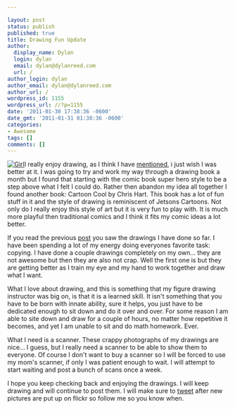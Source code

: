 ```yaml
---

layout: post
status: publish
published: true
title: Drawing Fun Update
author:
  display_name: Dylan
  login: dylan
  email: dylan@dylanreed.com
  url: /
author_login: dylan
author_email: dylan@dylanreed.com
author_url: /
wordpress_id: 1155
wordpress_url: //?p=1155
date: '2011-01-30 17:38:36 -0600'
date_gmt: '2011-01-31 01:38:36 -0600'
categories:
- Awesome
tags: []
comments: []
---
```


[![][1]][2]I really enjoy drawing, as I think I have [mentioned][3], i just wish I was better at it. I was going to try and work my way through a drawing book a month but I found that starting with the comic book super hero style to be a step above what I felt I could do. Rather then abandon my idea all together I found another book: Cartoon Cool by Chris Hart. This book has a lot of fun stuff in it and the style of drawing is reminiscent of Jetsons Cartoons. Not only do I really enjoy this style of art but it is very fun to play with. It is much more playful then traditional comics and I think it fits my comic ideas a lot better.

   [1]: http://farm5.static.flickr.com/4136/5414064476_3fbeb285c0.jpg (Girl)
   [2]: http://farm6.static.flickr.com/5095/5402606995_c7dd8bf531.jpg
   [3]: //2010/11/23/drawing-is-hard/

If you read the previous [post][4] you saw the drawings I have done so far. I have been spending a lot of my energy doing everyones favorite task: copying. I have done a couple drawings completely on my own... they are not awesome but then they are also not crap. Well the first one is but they are getting better as I train my eye and my hand to work together and draw what I want.

   [4]: //2011/01/27/2011-so-far/

What I love about drawing, and this is something that my figure drawing instructor was big on, is that it is a learned skill. It isn't something that you have to be born with innate ability, sure it helps, you just have to be dedicated enough to sit down and do it over and over. For some reason I am able to site down and draw for a couple of hours, no matter how repetitive it becomes, and yet I am unable to sit and do math homework. Ever.

What I need is a scanner. These crappy photographs of my drawings are nice... I guess, but I really need a scanner to be able to show them to everyone. Of course I don't want to buy a scanner so I will be forced to use my mom's scanner, if only I was patient enough to wait. I will attempt to start waiting and post a bunch of scans once a week.

I hope you keep checking back and enjoying the drawings. I will keep drawing and will continue to post them. I will make sure to [tweet][5] after new pictures are put up on flickr so follow me so you know when.

   [5]: http://twitter.com/awesomeguy

